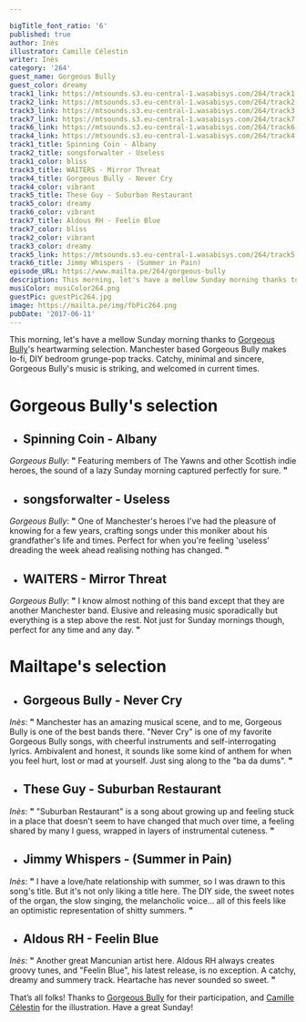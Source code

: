 ```yaml
---

bigTitle_font_ratio: '6'
published: true
author: Inès
illustrator: Camille Célestin
writer: Inès
category: '264'
guest_name: Gorgeous Bully
guest_color: dreamy
track1_link: https://mtsounds.s3.eu-central-1.wasabisys.com/264/track1.mp3
track2_link: https://mtsounds.s3.eu-central-1.wasabisys.com/264/track2.mp3
track3_link: https://mtsounds.s3.eu-central-1.wasabisys.com/264/track3.mp3
track7_link: https://mtsounds.s3.eu-central-1.wasabisys.com/264/track7.mp3
track6_link: https://mtsounds.s3.eu-central-1.wasabisys.com/264/track6.mp3
track4_link: https://mtsounds.s3.eu-central-1.wasabisys.com/264/track4.mp3
track1_title: Spinning Coin - Albany
track2_title: songsforwalter - Useless
track1_color: bliss
track3_title: WAITERS - Mirror Threat
track4_title: Gorgeous Bully - Never Cry
track4_color: vibrant
track5_title: These Guy - Suburban Restaurant
track5_color: dreamy
track6_color: vibrant
track7_title: Aldous RH - Feelin Blue
track7_color: bliss
track2_color: vibrant
track3_color: dreamy
track5_link: https://mtsounds.s3.eu-central-1.wasabisys.com/264/track5.mp3
track6_title: Jimmy Whispers - (Summer in Pain)
episode_URL: https://www.mailta.pe/264/gorgeous-bully
description: This morning, let's have a mellow Sunday morning thanks to Gorgeous Bully's heartwarming selection. Manchester based Gorgeous Bully makes lo-fi, DIY bedroom grunge-pop tracks. Catchy, minimal and sincere, their music is striking, and welcomed in current times.
musiColor: musiColor264.png
guestPic: guestPic264.jpg
image: https://mailta.pe/img/fbPic264.png
pubDate: '2017-06-11'
---
```

This morning, let's have a mellow Sunday morning thanks to [Gorgeous Bully](https://www.facebook.com/gorgeousbullyband/ "Facebook")'s heartwarming selection.
Manchester based Gorgeous Bully makes lo-fi, DIY bedroom grunge-pop tracks. Catchy, minimal and sincere, Gorgeous Bully's music is striking, and welcomed in current times.


# **Gorgeous Bully's selection**

+ ## Spinning Coin - Albany
_Gorgeous Bully_: **"** Featuring members of The Yawns and other Scottish indie heroes, the sound of a lazy Sunday morning captured perfectly for sure. **"** 

+ ## songsforwalter - Useless
_Gorgeous Bully_: **"** One of Manchester's heroes I've had the pleasure of knowing for a few years, crafting songs under this moniker about his grandfather's life and times. Perfect for when you're feeling 'useless' dreading the week ahead realising nothing has changed. **"** 

+ ## WAITERS - Mirror Threat
_Gorgeous Bully_: **"** I know almost nothing of this band except that they are another Manchester band. Elusive and releasing music sporadically but everything is a step above the rest. Not just for Sunday mornings though, perfect for any time and any day. **"** 



# Mailtape's selection

+ ## Gorgeous Bully - Never Cry
_Inès_: **"** Manchester has an amazing musical scene, and to me, Gorgeous Bully is one of the best bands there. "Never Cry" is one of my favorite Gorgeous Bully songs, with cheerful instruments and self-interrogating lyrics. Ambivalent and honest, it sounds like some kind of anthem for when you feel hurt, lost or mad at yourself. Just sing along to the "ba da dums". **"**  

+ ## These Guy - Suburban Restaurant
_Inès_: **"** "Suburban Restaurant" is a song about growing up and feeling stuck in a place that doesn't seem to have changed that much over time, a feeling shared by many I guess, wrapped in layers of instrumental cuteness. **"** 

+ ## Jimmy Whispers - (Summer in Pain)
_Inès_: **"** I have a love/hate relationship with summer, so I was drawn to this song's title. But it's not only liking a title here. The DIY side, the sweet notes of the organ, the slow singing, the melancholic voice... all of this feels like an optimistic representation of shitty summers. **"** 

+ ## Aldous RH - Feelin Blue
_Inès_: **"** Another great Mancunian artist here. Aldous RH always creates groovy tunes, and "Feelin Blue", his latest release, is no exception. A catchy, dreamy and summery track. Heartache has never sounded so sweet. **"** 


That’s all folks! Thanks to [Gorgeous Bully](https://www.facebook.com/gorgeousbullyband/ "Facebook") for their participation, and [Camille Célestin](http://www.slipontherock.com/ "Website") for the illustration. Have a great Sunday! 

